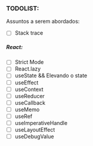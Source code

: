 ### TODOLIST:

Assuntos a serem abordados:

- [ ] Stack trace

##### React:

- [ ] Strict Mode
- [ ] React.lazy
- [ ] useState && Elevando o state
- [ ] useEffect
- [ ] useContext
- [ ] useReducer
- [ ] useCallback
- [ ] useMemo
- [ ] useRef
- [ ] useImperativeHandle
- [ ] useLayoutEffect
- [ ] useDebugValue
